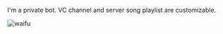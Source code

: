 I'm a private bot. VC channel and server song playlist are customizable.

![waifu](https://cdn.waifu.im/fe5965417c0318a8.jpg)
